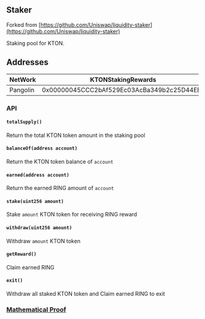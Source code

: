 ## Staker

Forked from 
[https://github.com/Uniswap/liquidity-staker](https://github.com/Uniswap/liquidity-staker)

Staking pool for KTON. 

## Addresses
|  NetWork  |       KTONStakingRewards                   |           RewardsDistribution              | 
|-----------|--------------------------------------------|--------------------------------------------|
|  Pangolin | 0x00000045CCC2bAf529Ec03AcBa349b2c25D44EEa | 0x000000881a7E196362ad7B20Dbd3cD4E8B54aF67 |

### API

#### `totalSupply()` 
Return the total KTON token amount in the staking pool

#### `balanceOf(address account)`
Return the KTON token balance of `account`

#### `earned(address account)`
Return the earned RING amount of `account`

#### `stake(uint256 amount)`
Stake `amount` KTON token for receiving RING reward

#### `withdraw(uint256 amount)`
Withdraw `amount` KTON token

#### `getReward()`
Claim earned RING

#### `exit()`
Withdraw all staked KTON token and Claim earned RING to exit

### [Mathematical Proof](./doc/staker.pdf)

